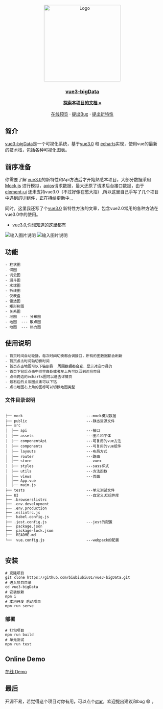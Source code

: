 <p align="center">
  <a href="https://github.com/biubiubiu01/vue3-bigData/">
    <img src="https://images.gitee.com/uploads/images/2020/0906/151518_824b889d_7647779.png" alt="Logo" width="250">
   <h3 align="center"> vue3-bigData</h3>
  </a>
</p>

  <p align="center">
    <a href="https://github.com/biubiubiu01/vue3-bigData"><strong>探索本项目的文档 »</strong></a>
    <br />
    <br />
    <a href="https://gist006.gitee.io/vue3-bigdata">在线预览</a>
    ·
    <a href="https://github.com/biubiubiu01/vue3-bigData/issues">提出Bug</a>
    ·
    <a href="https://github.com/biubiubiu01/vue3-bigData/issues">提出新特性</a>
  </p>

## 简介

[vue3-bigData](https://gist006.gitee.io/vue3-bigdata)是一个可视化系统，基于[vue3.0](https://github.com/vuejs/vue-next) 和 [echarts](https://github.com/apache/incubator-echarts)实现，使用vue的最新的技术栈，包括各种可视化图表。

## 前序准备
你需要了解 [vue3.0](https://github.com/vuejs/vue-next)的新特性和Api方法后才开始熟悉本项目，大部分数据采用[Mock.js](https://github.com/nuysoft/Mock) 进行模拟，[axios](https://github.com/axios/axios)请求数据，最大还原了请求后台接口数据，由于[element-ui](https://github.com/ElemeFE/element) 还未支持vue3.0（不过好像在憋大招）,所以这里自己手写了几个项目中遇到的UI组件，正在持续更新中...

同时，这里我还写了个[vue3.0](https://github.com/vuejs/vue-next) 新特性方法的文章，包含vue2.0常用的各种方法在vue3.0中的使用。

- [vue3.0,你想知道的这里都有](https://juejin.im/post/6869283086169800717)


![输入图片说明](https://images.gitee.com/uploads/images/2020/0906/163002_d44d3025_7647779.png "home.png")
![输入图片说明](https://images.gitee.com/uploads/images/2020/0906/202415_e50ed59c_7647779.png "微信图片_20200906201805.png")

## 功能

```
- 柱状图
- 饼图
- 词云图
- 漏斗图
- 水球图
- 折线图
- 仪表盘
- 雷达图
- 矩形树图
- 关系图
- 地图  --- 分布图
- 地图  --- 散点图
- 地图  --- 热力图
```

## 使用说明
```
- 首页时间自动轮播，每次时间切换都会调接口，所有的图数据都会刷新
- 首页点击时间轴切换时间
- 首页点击地图可以下钻到县  周围数据都会变，显示对应市县的
- 首页下钻后点击中间空白处或者左上角可以回到对应市县
- 点击两边的echarts图可以进去详情页
- 最右边的关系图点击可以下钻
- 点击地图右上角的图标可以切换地图类型
```


### 文件目录说明
```

├── mock                             ---mock模拟数据
├── public                           ---静态资源文件
├── src          
│  ├── api                           ---接口     
│  ├── assets                        ---图片和字体
│  ├── componentApi                  ---可复用的vue方法
│  ├── components                    ---可复用的vue组件
│  ├── layouts                       ---布局方式
│  ├── router                        ---路由
│  ├── store                         ---vuex
│  ├── styles                        ---sass样式
│  ├── utils                         ---方法函数
│  ├── views                         ---页面
│  ├── App.vue                       
│  ├── main.js                       
├── tests                            ---单元测试文件
├── UI                               ---自定义UI组件库
├── .browserslistrc
├── .env.development
├── .env.production
├── .eslintrc.js
├──  babel.config.js
├── .jest.config.js                  ---jest的配置
├──  package.json
├──  package-lock.json
├──  README.md
└──  vue.config.js                   ---webpack的配置


```


 
## 安装

```
# 克隆项目
git clone https://github.com/biubiubiu01/vue3-bigData.git
# 进入项目目录
cd vue3-bigData
# 安装依赖
npm i
# 本地开发 启动项目
npm run serve
```


### 部署

```
# 打包项目
npm run build
# 单元测试
npm run test
```

## Online Demo

[在线 Demo](https://gist006.gitee.io/vue3-bigdata/#/homepage)

## 最后

开源不易，若觉得这个项目对你有用，可以点个[star](https://github.com/biubiubiu01/vue3-bigData)，欢迎提出建议和bug :smile: 。








